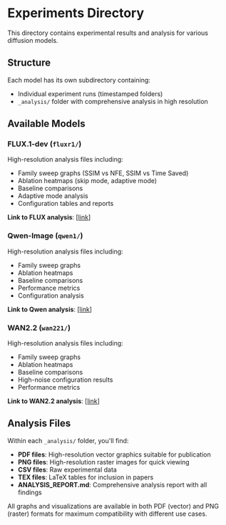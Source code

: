 # Experiments Directory

This directory contains experimental results and analysis for various diffusion models.

## Structure

Each model has its own subdirectory containing:
- Individual experiment runs (timestamped folders)
- `_analysis/` folder with comprehensive analysis in high resolution

## Available Models

### FLUX.1-dev (`fluxr1/`)
High-resolution analysis files including:
- Family sweep graphs (SSIM vs NFE, SSIM vs Time Saved)
- Ablation heatmaps (skip mode, adaptive mode)
- Baseline comparisons
- Adaptive mode analysis
- Configuration tables and reports

**Link to FLUX analysis**: [[link](https://github.com/obisin/FSampler_ExperimentData/tree/main/experiments/flux/_analysis)]

### Qwen-Image (`qwen1/`)
High-resolution analysis files including:
- Family sweep graphs
- Ablation heatmaps
- Baseline comparisons
- Performance metrics
- Configuration analysis

**Link to Qwen analysis**: [[link](https://github.com/obisin/FSampler_ExperimentData/tree/main/experiments/qwen/_analysis)]

### WAN2.2 (`wan221/`)
High-resolution analysis files including:
- Family sweep graphs
- Ablation heatmaps
- Baseline comparisons
- High-noise configuration results
- Performance metrics

**Link to WAN2.2 analysis**: [[link](https://github.com/obisin/FSampler_ExperimentData/tree/main/experiments/wan2.2/_analysis)]

## Analysis Files

Within each `_analysis/` folder, you'll find:

- **PDF files**: High-resolution vector graphics suitable for publication
- **PNG files**: High-resolution raster images for quick viewing
- **CSV files**: Raw experimental data
- **TEX files**: LaTeX tables for inclusion in papers
- **ANALYSIS_REPORT.md**: Comprehensive analysis report with all findings

All graphs and visualizations are available in both PDF (vector) and PNG (raster) formats for maximum compatibility with different use cases.
